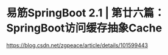 # 易筋SpringBoot 2.1 | 第廿六篇：SpringBoot访问缓存抽象Cache
https://blog.csdn.net/zgpeace/article/details/101599443
